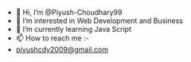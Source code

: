 - 👋 Hi, I’m @Piyush-Choudhary99
- 👀 I’m interested in Web Development and Business
- 🌱 I’m currently learning Java Script
- 📫 How to reach me :-
- piyushcdy2009@gmail.com

<!---
Piyush-Choudhary99/Piyush-Choudhary99 is a ✨ special ✨ repository because its `README.md` (this file) appears on your GitHub profile.
You can click the Preview link to take a look at your changes.
--->
